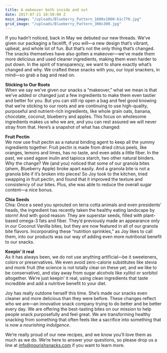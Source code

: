 ```yaml
---
title: A makeover both inside and out
date: 2017-07-21 18:58:00 Z
main_image: "/uploads/Blueberry_Pattern_1600x1000-b1c770.jpg"
grid_image: "/uploads/Blueberry_Pattern_300x300.jpg"
---
```


If you hadn’t noticed, back in May we debuted our new threads. We’ve given our packaging a facelift, if you will—a new design that’s vibrant, upbeat, and whole lot of fun. But that’s not the only thing that’s  changed. The snacks themselves have also gotten a makeover—we’ve made them more delicious and used cleaner ingredients, making them even harder to put down. In the spirit of transparency, we want to share exactly what’s changed and why. We crafted these snacks with you, our loyal snackers, in mind—so grab a bag and read on.
 

**Sticking to Our Roots**  
When we say we’ve given our snacks a “makeover,” what we mean is that we’ve added or changed just a few ingredients to make them even tastier and better for you. But you can still rip open a bag and feel good knowing that we’re sticking to our roots and are continuing to use high-quality, purposeful and nutrient-rich ingredients, like whole grain oats, banana, chocolate, coconut, blueberry and apples. This focus on wholesome ingredients makes us who we are, and you can rest assured we will never stray from that. Here’s a snapshot of what has changed:  

**Fruit Pectin**  
We now use fruit pectin as a natural binding agent to keep all the yummy ingredients together. Fruit pectin is made from dried citrus peels, like oranges, lemons and limes, has no taste, and even adds a little fiber. In the past, we used agave inulin and tapioca starch, two other natural binders. Why the change? We (and you) noticed that some of our granola bites (ahem, Blueberry Apple) broke apart easily. And a granola bite is not a granola bite if it’s broken into pieces! So Joy took to the kitchen, tried swapping in fruit pectin, and found that it improved the texture and consistency of our bites. Plus, she was able to reduce the overall sugar content—a nice bonus.  

**Chia Seeds**  
Chia: Once a seed you sprouted on terra cotta animals and even presidents’ heads, the ingredient has recently taken the healthy eating landscape by storm! And with good reason: They are superstar seeds, filled with plant-based omega-3 fats and fiber. They’d previously made an appearance only in our Coconut Vanilla bites, but they are now featured in all of our granola bite flavors. Incorporating these “nutrition sprinkles,” as Joy likes to call them, into our products was our way of adding even more nutritional benefit to our snacks.  


**Keepin’ it real**  
As it has always been, we do not use anything artificial—be it sweeteners, colors or preservatives. We even avoid zero-calorie substitutes like stevia and monk fruit (the science is not totally clear on these yet, and we like to be conservative), and stay away from sugar alcohols like xylitol or sorbitol altogether. We’re just keepin’ it real, using clean ingredients that taste incredible and add a nutritive benefit to your diet.  

Joy has really outdone herself this time. She’s made our snacks even cleaner and more delicious than they were before. These changes reflect who we are—an innovative snack company trying to do better and be better every day. We are offering the best-tasting bites on our mission to help people snack purposefully and feel great. We are transforming healthy snacking from something that often feels like a sacrifice into something that is now a *nourishing indulgence*.  

We’re really proud of our new recipes, and we know you’ll love them as much as we do. We’re here to answer your questions, so please drop us a line at [info@nourishsnacks.com](mailto:info@nourishsnacks.com) if you want to learn more.